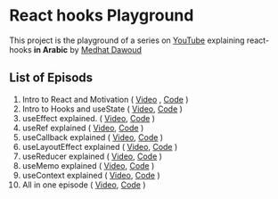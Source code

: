 # React hooks Playground

This project is the playground of a series on [YouTube](https://www.youtube.com/channel/UCzve9ZBBT6_Nt_3j-qHyheQ) explaining react-hooks **in Arabic** by [Medhat Dawoud](http://twitter.com/med7atdawoud)

## List of Episods

1. Intro to React and Motivation ( [Video](https://www.youtube.com/watch?v=xPGRG_DcBbo&list=PLANjs1H0YEnRE78sLw6vd_4LXoPg5enIM&index=2&t=0s) , [Code](https://github.com/medhatdawoud/react-hooks-playground/tree/26e921b50e3b3ba0d1b6c0a0364ec3841ada7a6f/src) )
2. Intro to Hooks and useState ( [Video](https://www.youtube.com/watch?v=_Ko1xWnZBOQ), [Code](https://github.com/medhatdawoud/react-hooks-playground/tree/00a3015eca8c61b075df24762210eb656acbe893/src) )
3. useEffect explained. ( [Video](https://www.youtube.com/watch?v=C8B0-Npmo_c), [Code](https://github.com/medhatdawoud/react-hooks-playground/tree/2c840371389fced59762944bd249f87430825cc8/src) )
4. useRef explained ( [Video](https://www.youtube.com/watch?v=-df8TooNQvQ), [Code](https://github.com/medhatdawoud/react-hooks-playground/tree/dd2441f381a27266aa2bef0967e8355ee7aee923) )
5. useCallback explained ( [Video](https://www.youtube.com/watch?v=9kVMxncG-tU), [Code](https://github.com/medhatdawoud/react-hooks-playground/tree/e0d0301559973b99ba36415fbbaa313a6590a910) )
6. useLayoutEffect explained ( [Video](https://www.youtube.com/watch?v=AExu1ue-EaE), [Code]() )
7. useReducer explained ( [Video](https://www.youtube.com/watch?v=tYRB7RXwJjU&list=PLANjs1H0YEnRE78sLw6vd_4LXoPg5enIM), [Code]() )
8. useMemo explained ( [Video](https://www.youtube.com/watch?v=XgfXqaERdiE&list=PLANjs1H0YEnRE78sLw6vd_4LXoPg5enIM), [Code]() )
9. useContext explained ( [Video](https://www.youtube.com/watch?v=5PIf-O3TxuE&list=PLANjs1H0YEnRE78sLw6vd_4LXoPg5enIM), [Code]() )
10. All in one episode ( [Video](https://www.youtube.com/watch?v=04p1xFZKdqI&list=PLANjs1H0YEnRE78sLw6vd_4LXoPg5enIM), [Code]() )